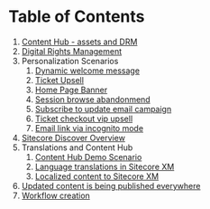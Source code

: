 # Table of Contents

1. [Content Hub - assets and DRM](/Content%20Hub%20-%20assets%20and%20DRM/README.md)
2. [Digital Rights Management](/DRM/README.md)
3. Personalization Scenarios
   1. [Dynamic welcome message](/Personalization%20Scenarios/1.%20Dynamic%20welcome%20message/README.md)
   2. [Ticket Upsell](/Personalization%20Scenarios/2.%20Ticket%20Upsell/README.md)
   3. [Home Page Banner](/Personalization%20Scenarios/3.%20Home%20Page%20banner/README.md)
   4. [Session browse abandonmend](/Personalization%20Scenarios/4.%20Session%20browse%20abandonment/README.md)
   5. [Subscribe to update email campaign](/Personalization%20Scenarios/5.%20Subscribe%20to%20update%20email%20campaign/README.md)
   6. [Ticket checkout vip upsell](/Personalization%20Scenarios/6.%20Ticket%20checkout%20vip%20upsell/README.md)
   7. [Email link via incognito mode](/Personalization%20Scenarios/7.%20Email%20link%20via%20incognito%20mode/README.md)
4. [Sitecore Discover Overview](/Sitecore%20Discover%20Overview/README.md)
5. Translations and Content Hub
   1. [Content Hub Demo Scenario](/Translations%20and%20Content%20Hub/Content%20Hub%20Demo%20Scenario/README.md)
   2. [Language translations in Sitecore XM](/Translations%20and%20Content%20Hub/Language%20translations%20in%20Sitecore%20XM/README.md)
   3. [Localized content to Sitecore XM](/Translations%20and%20Content%20Hub/Localized%20content%20to%20Sitecore%20XM/README.md)
6. [Updated content is being published everywhere](/Updated%20content%20is%20being%20published%20everywhere/README.md)
7. [Workflow creation](/Workflow%20creation/README.md)
